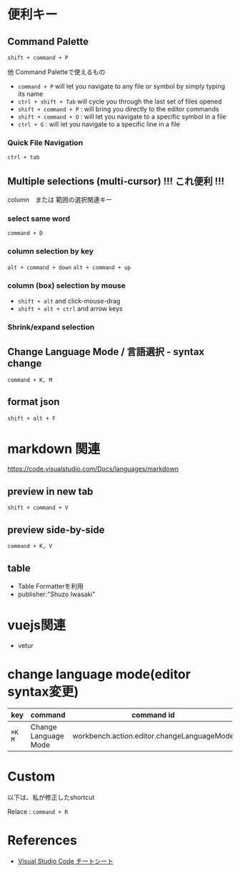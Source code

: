 # 便利キー

## Command Palette

`shift + command + P`

他 Command Paletteで使えるもの

+ `command + P` will let you navigate to any file or symbol by simply typing its name
+ `ctrl + shift + Tab` will cycle you through the last set of files opened
+ `shift + command + P` : will bring you directly to the editor commands
+ `shift + command + O` : will let you navigate to a specific symbol in a file
+ `ctrl + G` : will let you navigate to a specific line in a file

### Quick File Navigation

`ctrl + tab`

## Multiple selections (multi-cursor) !!! これ便利 !!!

column　または 範囲の選択関連キー

### select same word

`command + D` 

### column selection by key

`alt + command + down`
`alt + command + up`


### column (box) selection by mouse

* `shift + alt` and click-mouse-drag
* `shift + alt + ctrl` and arrow keys

### Shrink/expand selection


## Change Language Mode / 言語選択 - syntax change

`command + K, M`

## format json

`shift + alt + F`


# markdown 関連

<https://code.visualstudio.com/Docs/languages/markdown>

## preview in new tab 

`shift + command + V`

## preview side-by-side 

`command + K, V`

## table

+ Table Formatterを利用
+ publisher:"Shuzo Iwasaki"


# vuejs関連

* vetur

# change language mode(editor syntax変更)
| key  | command              | command id                                 |
|------|----------------------|--------------------------------------------|
| `⌘K M` | Change Language Mode | workbench.action.editor.changeLanguageMode |

# Custom

以下は、私が修正したshortcut

Relace : `command + R`


# References

+ [Visual Studio Code チートシート](http://qiita.com/aoinu/items/681f932ce0b162cd9520)
